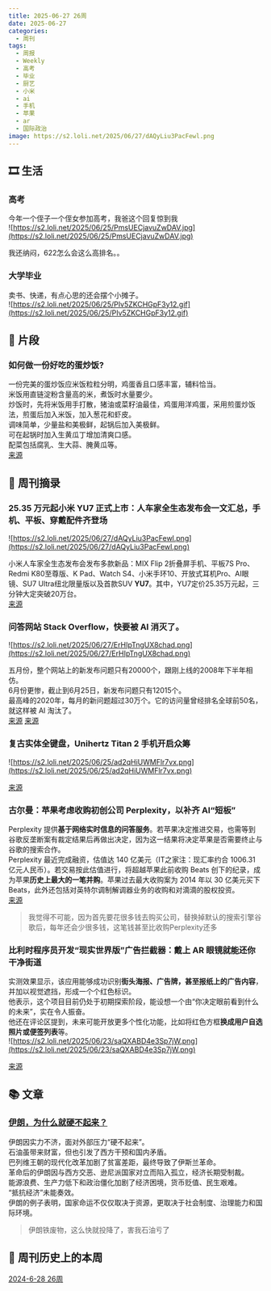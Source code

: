 ```yaml
---
title: 2025-06-27 26周
date: 2025-06-27
categories:
  - 周刊
tags:
  - 周报
  - Weekly
  - 高考
  - 毕业
  - 厨艺
  - 小米
  - ai
  - 手机
  - 苹果
  - ar
  - 国际政治
image: https://s2.loli.net/2025/06/27/dAQyLiu3PacFewl.png
---
```

## 🎞️ 生活
### 高考
今年一个侄子一个侄女参加高考，我爸这个回复惊到我  
![https://s2.loli.net/2025/06/25/PmsUECjavuZwDAV.jpg](https://s2.loli.net/2025/06/25/PmsUECjavuZwDAV.jpg)

我还纳闷，622怎么会这么高排名。。

### 大学毕业
卖书、快递，有点心思的还会摆个小摊子。  
![https://s2.loli.net/2025/06/25/PIv5ZKCHGpF3y12.gif](https://s2.loli.net/2025/06/25/PIv5ZKCHGpF3y12.gif)

## 💭 片段
### 如何做一份好吃的蛋炒饭?
一份完美的蛋炒饭应米饭粒粒分明，鸡蛋香且口感丰富，辅料恰当。  
米饭用直链淀粉含量高的米，煮饭时水量要少。  
炒饭时，先将米饭用手打散，猪油或菜籽油最佳，鸡蛋用洋鸡蛋，采用煎蛋炒饭法，煎蛋后加入米饭，加入葱花和虾皮。  
调味简单，少量盐和美极鲜，起锅后加入美极鲜。  
可在起锅时加入生黄瓜丁增加清爽口感。  
配菜包括腐乳、生大蒜、腌黄瓜等。  
[来源](https://daily.zhihu.com/story/9782085)

## 📰 周刊摘录
### 25.35 万元起小米 YU7 正式上市：人车家全生态发布会一文汇总，手机、平板、穿戴配件齐登场
![https://s2.loli.net/2025/06/27/dAQyLiu3PacFewl.png](https://s2.loli.net/2025/06/27/dAQyLiu3PacFewl.png)

小米人车家全生态发布会发布多款新品：MIX Flip 2折叠屏手机、平板7S Pro、Redmi K80至尊版、K Pad、Watch S4、小米手环10、开放式耳机Pro、AI眼镜、SU7 Ultra纽北限量版以及首款SUV **YU7**。其中，YU7定价25.35万元起，三分钟大定突破20万台。  
[来源](https://www.ithome.com/0/863/991.htm)


### 问答网站 Stack Overflow，快要被 AI 消灭了。
![https://s2.loli.net/2025/06/27/ErHIpTngUX8chad.png](https://s2.loli.net/2025/06/27/ErHIpTngUX8chad.png)

五月份，整个网站上的新发布问题只有20000个，跟刚上线的2008年下半年相仿。  
6月份更惨，截止到6月25日，新发布问题只有12015个。  
最高峰的2020年，每月的新问题超过30万个。它的访问量曾经排名全球前50名，就这样被 AI 淘汰了。  
[来源](http://www.ruanyifeng.com/blog/2025/06/weekly-issue-354.html) [来源](https://www.facebook.com/uyiewnil/posts/pfbid0n2adkNrGgh8TEZXrMfJhRF7KhonUW8CUsPpsjNijoXXQtVbtFyNBWrJLwD7nFca2l)

### 复古实体全键盘，Unihertz Titan 2 手机开启众筹
![https://s2.loli.net/2025/06/25/ad2qHiUWMFlr7vx.png](https://s2.loli.net/2025/06/25/ad2qHiUWMFlr7vx.png)

[来源](https://www.ithome.com/0/863/471.htm)

### 古尔曼：苹果考虑收购初创公司 Perplexity，以补齐 AI“短板”
Perplexity 提供**基于网络实时信息的问答服务**。若苹果决定推进交易，也需等到谷歌反垄断案有裁定结果后再做出决定，因为这一结果将决定苹果是否需要终止与谷歌的搜索合作。  
Perplexity 最近完成融资，估值达 140 亿美元（IT之家注：现汇率约合 1006.31 亿元人民币）。若交易按此估值进行，将超越苹果此前收购 Beats 创下的纪录，成为苹果**历史上最大的一笔并购**。苹果过去最大收购案为 2014 年以 30 亿美元买下 Beats，此外还包括对英特尔调制解调器业务的收购和对滴滴的股权投资。  
[来源](https://www.ithome.com/0/862/557.htm)
> 我觉得不可能，因为首先要花很多钱去购买公司，替换掉默认的搜索引擎谷歌后，每年还会少很多钱，这笔钱甚至比收购Perplexity还多

### 比利时程序员开发“现实世界版”广告拦截器：戴上 AR 眼镜就能还你干净街道
实测效果显示，该应用能够成功识别**街头海报、广告牌，甚至报纸上的广告内容**，并加以视觉遮挡，形成一个个红色标识。  
他表示，这个项目目前仍处于初期探索阶段，能设想一个由“你决定眼前看到什么的未来”，实在令人振奋。  
他还在评论区提到，未来可能开放更多个性化功能，比如将红色方框**换成用户自选照片或便签列表**等。  
![https://s2.loli.net/2025/06/23/saQXABD4e3Sp7jW.png](https://s2.loli.net/2025/06/23/saQXABD4e3Sp7jW.png)

[来源](https://www.ithome.com/0/862/889.htm)

## 📚 文章
### [伊朗，为什么就硬不起来？](https://www.huxiu.com/article/4501731.html?f=rss)
伊朗因实力不济，面对外部压力“硬不起来”。  
石油虽带来财富，但也引发了西方干预和国内矛盾。  
巴列维王朝的现代化改革加剧了贫富差距，最终导致了伊斯兰革命。  
革命后的伊朗因与西方交恶、逊尼派国家对立而陷入孤立，经济长期受制裁。  
能源浪费、生产力低下和政治僵化加剧了经济困境，货币贬值、民生艰难。  
“抵抗经济”未能奏效。  
伊朗的例子表明，国家命运不仅仅取决于资源，更取决于社会制度、治理能力和国际环境。
> 伊朗铁废物，这么快就投降了，害我石油亏了


## 📜 周刊历史上的本周
[2024-6-28 26周](https://2han99siegward.github.io/posts/2024W26/)
